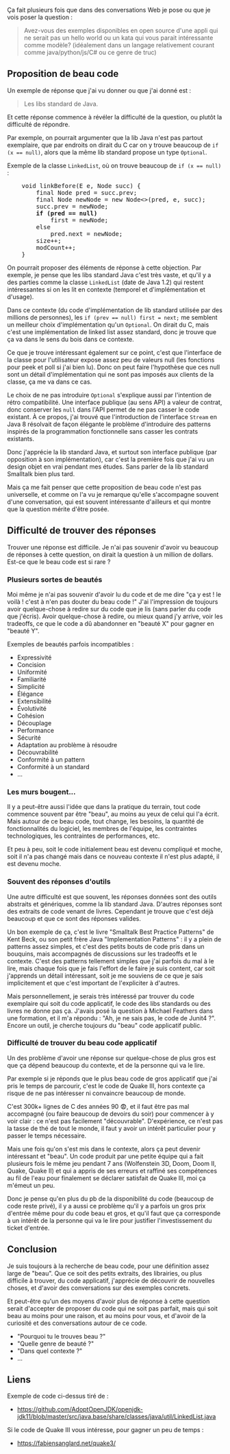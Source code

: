 Ça fait plusieurs fois que dans des conversations Web je pose ou que je vois poser la question :

> Avez-vous des exemples disponibles en open source d'une appli qui ne serait pas un hello world ou un kata qui vous parait intéressante comme modèle? (idéalement dans un langage relativement courant comme java/python/js/C# ou ce genre de truc)

## Proposition de beau code

Un exemple de réponse que j'ai vu donner ou que j'ai donné est :

> Les libs standard de Java.

Et cette réponse commence à révéler la difficulté de la question, ou plutôt la difficulté de répondre.

Par exemple, on pourrait argumenter que la lib Java n'est pas partout exemplaire, que par endroits on dirait du C car on y trouve beaucoup de `if (x == null)`, alors que la même lib standard propose un type `Optional`.

Exemple de la classe `LinkedList`, où on trouve beaucoup de `if (x == null)` :

<pre>
    void linkBefore(E e, Node<E> succ) {
        final Node<E> pred = succ.prev;
        final Node<E> newNode = new Node<>(pred, e, succ);
        succ.prev = newNode;
        <b>if (pred == null)</b>
            first = newNode;
        else
            pred.next = newNode;
        size++;
        modCount++;
    }
</pre>


On pourrait proposer des éléments de réponse à cette objection. Par exemple, je pense que les libs standard Java c'est très vaste, et qu'il y a des parties comme la classe `LinkedList` (date de Java 1.2) qui restent intéressantes si on les lit en contexte (temporel et d'implémentation et d'usage).

Dans ce contexte (du code d'implémentation de lib standard utilisée par des millions de personnes), les `if (prev == null) first = next;` me semblent un meilleur choix d'implémentation qu'un `Optional`. On dirait du C, mais c'est une implémentation de linked list assez standard, donc je trouve que ça va dans le sens du bois dans ce contexte.

Ce que je trouve intéressant également sur ce point, c'est que l'interface de la classe pour l'utilisateur expose assez peu de valeurs null (les fonctions pour peek et poll si j'ai bien lu). Donc on peut faire l'hypothèse que ces null sont un détail d'implémentation qui ne sont pas imposés aux clients de la classe, ça me va dans ce cas.

Le choix de ne pas introduire `Optional` s'explique aussi par l'intention de rétro compatibilité. Une interface publique (au sens API) a valeur de contrat, donc conserver les `null` dans l'API permet de ne pas casser le code existant. À ce propos, j'ai trouvé que l'introduction de l'interface `Stream` en Java 8 résolvait de façon élégante le problème d'introduire des patterns inspirés de la programmation fonctionnelle sans casser les contrats existants.

Donc j'apprécie la lib standard Java, et surtout son interface publique (par opposition à son implémentation), car c'est la première fois que j'ai vu un design objet en vrai pendant mes études. Sans parler de la lib standard Smalltalk bien plus tard.

Mais ça me fait penser que cette proposition de beau code n'est pas universelle, et comme on l'a vu je remarque qu'elle s'accompagne souvent d'une conversation, qui est souvent intéressante d'ailleurs et qui montre que la question mérite d'être posée.

## Difficulté de trouver des réponses

Trouver une réponse est difficile. Je n'ai pas souvenir d'avoir vu beaucoup de réponses à cette question, on dirait la question à un million de dollars. Est-ce que le beau code est si rare ?

### Plusieurs sortes de beautés

Moi même je n'ai pas souvenir d'avoir lu du code et de me dire "ça y est ! le voilà ! c'est à n'en pas douter du beau code !" J'ai l'impression de toujours avoir quelque-chose à redire sur du code que je lis (sans parler du code que j'écris). Avoir quelque-chose à redire, ou mieux quand j'y arrive, voir les tradeoffs, ce que le code a dû abandonner en "beauté X" pour gagner en "beauté Y".

Exemples de beautés parfois incompatibles :

- Expressivité
- Concision
- Uniformité
- Familiarité
- Simplicité
- Élégance
- Extensibilité
- Évolutivité
- Cohésion
- Découplage
- Performance
- Sécurité
- Adaptation au problème à résoudre
- Découvrabilité
- Conformité à un pattern
- Conformité à un standard
- ...

### Les murs bougent...

Il y a peut-être aussi l'idée que dans la pratique du terrain, tout code commence souvent par être "beau", au moins au yeux de celui qui l'a écrit. Mais autour de ce beau code, tout change, les besoins, la quantité de fonctionnalités du logiciel, les membres de l'équipe, les contraintes technologiques, les contraintes de performances, etc.

Et peu à peu, soit le code initialement beau est devenu compliqué et moche, soit il n'a pas changé mais dans ce nouveau contexte il n'est plus adapté, il est devenu moche.

### Souvent des réponses d'outils

Une autre difficulté est que souvent, les réponses données sont des outils abstraits et génériques, comme la lib standard Java.  D'autres réponses sont des extraits de code venant de livres. Cependant je trouve que c'est déjà beaucoup et que ce sont des réponses valides.

Un bon exemple de ça, c'est le livre "Smalltalk Best Practice Patterns" de Kent Beck, ou son petit frère Java "Implementation Patterns" : il y a plein de patterns assez simples, et c'est des petits bouts de code pris dans un bouquins, mais accompagnés de discussions sur les tradeoffs et le contexte. C'est des patterns tellement simples que j'ai parfois du mal à le lire, mais chaque fois que je fais l'effort de le faire je suis content, car soit j'apprends un détail intéressant, soit je me souviens de ce que je sais implicitement et que c'est important de l'expliciter à d'autres.

Mais personnellement, je serais très intéressé par trouver du code exemplaire qui soit du code applicatif, le code des libs standards ou des livres ne donne pas ça. J'avais posé la question à Michael Feathers dans une formation, et il m'a répondu : "Ah, je ne sais pas, le code de Junit4 ?". Encore un outil, je cherche toujours du "beau" code applicatif public.

### Difficulté de trouver du beau code applicatif

Un des problème d'avoir une réponse sur quelque-chose de plus gros est que ça dépend beaucoup du contexte, et de la personne qui va le lire.

Par exemple si je réponds que le plus beau code de gros applicatif que j'ai pris le temps de parcourir, c'est le code de Quake III, hors contexte ça risque de ne pas intéresser ni convaincre beaucoup de monde.

C'est 300k+ lignes de C des années 90 😨, et il faut être pas mal accompagné (ou faire beaucoup de devoirs du soir) pour commencer à y voir clair : ce n'est pas facilement "découvrable". D'expérience, ce n'est pas la tasse de thé de tout le monde, il faut y avoir un intérêt particulier pour y passer le temps nécessaire.

Mais une fois qu'on s'est mis dans le contexte, alors ça peut devenir intéressant et "beau". Un code produit par une petite équipe qui a fait plusieurs fois le même jeu pendant 7 ans (Wolfenstein 3D, Doom, Doom II, Quake, Quake II) et qui a appris de ses erreurs et raffiné ses compétences au fil de l'eau pour finalement se déclarer satisfait de Quake III, moi ça m'émeut un peu.

Donc je pense qu'en plus du pb de la disponibilité du code (beaucoup de code reste privé), il y a aussi ce problème qu'il y a parfois un gros prix d'entrée même pour du code beau et gros, et qu'il faut que ça corresponde à un intérêt de la personne qui va le lire pour justifier l'investissement du ticket d'entrée.

## Conclusion

Je suis toujours à la recherche de beau code, pour une définition assez large de "beau". Que ce soit des petits extraits, des librairies, ou plus difficile à trouver, du code applicatif, j'apprécie de découvrir de nouvelles choses, et d'avoir des conversations sur des exemples concrets.

Et peut-être qu'un des moyens d'avoir plus de réponse à cette question serait d'accepter de proposer du code qui ne soit pas parfait, mais qui soit beau au moins pour une raison, et au moins pour vous, et d'avoir de la curiosité et des conversations autour de ce code.

- "Pourquoi tu le trouves beau ?"
- "Quelle genre de beauté ?"
- "Dans quel contexte ?"
- ...

## Liens

Exemple de code ci-dessus tiré de&nbsp;:

- <https://github.com/AdoptOpenJDK/openjdk-jdk11/blob/master/src/java.base/share/classes/java/util/LinkedList.java>

Si le code de Quake III vous intéresse, pour gagner un peu de temps&nbsp;:

- <https://fabiensanglard.net/quake3/>
